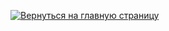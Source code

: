 <!DOCTYPE HTML>
<html>
 <head>
  <meta charset="utf-8">
  <title>Тег IMG alt</title>
 </head>
 <body>

  <p><a href="/index.php"><img src="images/home.png" alt="Вернуться на главную страницу"></a></p>

 </body>
</html>

